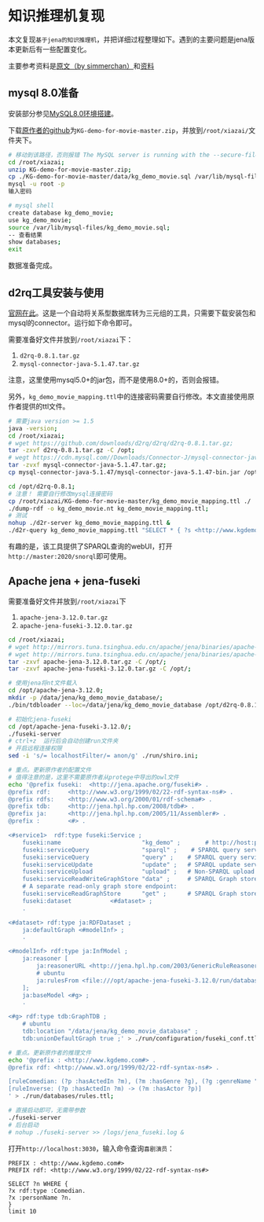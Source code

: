 # 知识推理机复现


本文复现`基于jena的知识推理机`，并把详细过程整理如下。遇到的主要问题是jena版本更新后有一些配置变化。

主要参考资料是[原文（by simmerchan）](https://zhuanlan.zhihu.com/p/33224431)和[资料](https://blog.csdn.net/qingdujun/article/details/82501166)

## mysql 8.0准备

安装部分参见[MySQL8.0环境搭建](https://github.com/JimXiongGM/BigDataProject/blob/master/Documentations/MySql_8.0.md)。

下载[原作者的github](https://github.com/SimmerChan/KG-demo-for-movie)为`KG-demo-for-movie-master.zip`，并放到`/root/xiazai/`文件夹下。

```bash
# 移动到该路径，否则报错 The MySQL server is running with the --secure-file-priv option so it cannot execute this statement
cd /root/xiazai;
unzip KG-demo-for-movie-master.zip;
cp ./KG-demo-for-movie-master/data/kg_demo_movie.sql /var/lib/mysql-files/;
mysql -u root -p
输入密码

# mysql shell
create database kg_demo_movie;
use kg_demo_movie;
source /var/lib/mysql-files/kg_demo_movie.sql;
-- 查看结果
show databases;
exit
```
数据准备完成。


## d2rq工具安装与使用

[官网在此](http://d2rq.org/getting-started)。这是一个自动将关系型数据库转为三元组的工具，只需要下载安装包和mysql的connector。运行如下命令即可。

需要准备好文件并放到`/root/xiazai`下：

1. `d2rq-0.8.1.tar.gz`
2. `mysql-connector-java-5.1.47.tar.gz`

注意，这里使用mysql5.0+的jar包，而不是使用8.0+的，否则会报错。

另外，`kg_demo_movie_mapping.ttl`中的连接密码需要自行修改。本文直接使用原作者提供的ttl文件。

```bash
# 需要java version >= 1.5
java -version;
cd /root/xiazai;
# wget https://github.com/downloads/d2rq/d2rq/d2rq-0.8.1.tar.gz;
tar -zxvf d2rq-0.8.1.tar.gz -C /opt;
# wegt https://cdn.mysql.com//Downloads/Connector-J/mysql-connector-java-5.1.47.tar.gz;
tar -zvxf mysql-connector-java-5.1.47.tar.gz;
cp mysql-connector-java-5.1.47/mysql-connector-java-5.1.47-bin.jar /opt/d2rq-0.8.1/lib/;

cd /opt/d2rq-0.8.1;
# 注意！ 需要自行修改mysql连接密码
cp /root/xiazai/KG-demo-for-movie-master/kg_demo_movie_mapping.ttl ./
./dump-rdf -o kg_demo_movie.nt kg_demo_movie_mapping.ttl;
# 测试
nohup ./d2r-server kg_demo_movie_mapping.ttl &
./d2r-query kg_demo_movie_mapping.ttl "SELECT * { ?s <http://www.kgdemo.com#hasActedIn> ?o } LIMIT 10";

```
有趣的是，该工具提供了SPARQL查询的webUI，打开`http://master:2020/snorql`即可使用。


## Apache jena + jena-fuseki

需要准备好文件并放到`/root/xiazai`下

1. `apache-jena-3.12.0.tar.gz`
2. `apache-jena-fuseki-3.12.0.tar.gz`

```bash
cd /root/xiazai;
# wget http://mirrors.tuna.tsinghua.edu.cn/apache/jena/binaries/apache-jena-3.12.0.tar.gz;
# wget http://mirrors.tuna.tsinghua.edu.cn/apache/jena/binaries/apache-jena-fuseki-3.12.0.tar.gz;
tar -zxvf apache-jena-3.12.0.tar.gz -C /opt/;
tar -zxvf apache-jena-fuseki-3.12.0.tar.gz -C /opt/;

# 使用jena将nt文件载入
cd /opt/apache-jena-3.12.0;
mkdir -p /data/jena/kg_demo_movie_database/;
./bin/tdbloader --loc=/data/jena/kg_demo_movie_database /opt/d2rq-0.8.1/kg_demo_movie.nt;

# 初始化jena-fuseki
cd /opt/apache-jena-fuseki-3.12.0/;
./fuseki-server
# ctrl+z  运行后会自动创建run文件夹
# 开启远程连接权限
sed -i 's/= localhostFilter/= anon/g' ./run/shiro.ini;

# 重点。更新原作者的配置文件
# 值得注意的是，这里不需要原作者从protege中导出的owl文件
echo '@prefix fuseki:  <http://jena.apache.org/fuseki#> .
@prefix rdf:     <http://www.w3.org/1999/02/22-rdf-syntax-ns#> .
@prefix rdfs:    <http://www.w3.org/2000/01/rdf-schema#> .
@prefix tdb:     <http://jena.hpl.hp.com/2008/tdb#> .
@prefix ja:      <http://jena.hpl.hp.com/2005/11/Assembler#> .
@prefix :        <#> .

<#service1>  rdf:type fuseki:Service ;
    fuseki:name                       "kg_demo" ;       # http://host:port/tdb
    fuseki:serviceQuery               "sparql" ;    # SPARQL query service
    fuseki:serviceQuery               "query" ;    # SPARQL query service (alt name)
    fuseki:serviceUpdate              "update" ;   # SPARQL update service
    fuseki:serviceUpload              "upload" ;   # Non-SPARQL upload service
    fuseki:serviceReadWriteGraphStore "data" ;     # SPARQL Graph store protocol (read and write)
    # A separate read-only graph store endpoint:
    fuseki:serviceReadGraphStore      "get" ;      # SPARQL Graph store protocol (read only)
    fuseki:dataset           <#dataset> ;
    .

<#dataset> rdf:type ja:RDFDataset ;
    ja:defaultGraph <#modelInf> ;
    .

<#modelInf> rdf:type ja:InfModel ;
    ja:reasoner [
        ja:reasonerURL <http://jena.hpl.hp.com/2003/GenericRuleReasoner>;
        # ubuntu
        ja:rulesFrom <file:///opt/apache-jena-fuseki-3.12.0/run/databases/rules.ttl>;
    ];
    ja:baseModel <#g> ;
    .

<#g> rdf:type tdb:GraphTDB ;
    # ubuntu
    tdb:location "/data/jena/kg_demo_movie_database" ;
    tdb:unionDefaultGraph true ;' > ./run/configuration/fuseki_conf.ttl

# 重点。更新原作者的推理文件
echo '@prefix : <http://www.kgdemo.com#> .
@prefix rdf: <http://www.w3.org/1999/02/22-rdf-syntax-ns#> .

[ruleComedian: (?p :hasActedIn ?m), (?m :hasGenre ?g), (?g :genreName "喜剧") -> (?p rdf:type :Comedian)]
[ruleInverse: (?p :hasActedIn ?m) -> (?m :hasActor ?p)]
' > ./run/databases/rules.ttl;

# 直接启动即可，无需带参数
./fuseki-server
# 后台启动
# nohup ./fuseki-server >> /logs/jena_fuseki.log &
```

打开`http://localhost:3030`，输入命令查询`喜剧演员`：

```
PREFIX : <http://www.kgdemo.com#>
PREFIX rdf: <http://www.w3.org/1999/02/22-rdf-syntax-ns#>

SELECT ?n WHERE {
?x rdf:type :Comedian.
?x :personName ?n.
}
limit 10
```




